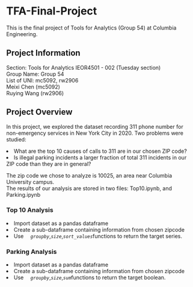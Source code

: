 # TFA-Final-Project
This is the final project of Tools for Analytics (Group 54) at Columbia Engineering.

## Project Information
Section: Tools for Analytics IEOR4501 - 002 (Tuesday section)
<br /> Group Name: Group 54
<br />List of UNI: mc5092, rw2906
<br /> Meixi Chen (mc5092)
<br /> Ruying Wang (rw2906)


## Project Overview
In this project, we explored the dataset recording 311 phone number for non-emergency services in New York City in 2020. Two problems were studied:
<li> What are the top 10 causes of calls to 311 are in our chosen ZIP code?
<li> Is illegal parking incidents a larger fraction of total 311 incidents in our ZIP code than they are in general?

The zip code we chose to analyze is 10025, an area near Columbia University campus. 
<br /> The results of our analysis are stored in two files: Top10.ipynb, and Parking.ipynb

### Top 10 Analysis
  <li> Import dataset as a pandas dataframe
  <li> Create a sub-dataframe containing information from chosen zipcode
  <li> Use <code> <i> groupby</i></code>,<code><i>size</i></code>,<code><i>sort_values</i></code>functions to return the target series.

    
### Parking Analysis
  <li> Import dataset as a pandas dataframe
  <li> Create a sub-dataframe containing information from chosen zipcode
  <li> Use <code> <i> groupby</i></code>,<code><i>size</i></code>,<code><i>sum</i></code>functions to return the target boolean.
